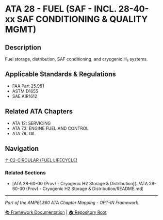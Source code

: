 # ATA 28 - FUEL (SAF - INCL. 28-40-xx SAF CONDITIONING & QUALITY MGMT)

## Description

Fuel storage, distribution, SAF conditioning, and cryogenic H₂ systems.

## Applicable Standards & Regulations

- FAA Part 25.951
- ASTM D1655
- SAE AIR1612

## Related ATA Chapters

- ATA 12: SERVICING
- ATA 73: ENGINE FUEL AND CONTROL
- ATA 79: OIL

## Navigation

[↑ C2-CIRCULAR (FUEL LIFECYCLE)](../README.md)

### Related Sections

- [ATA 28-60-00 (Prov) - Cryogenic H2 Storage & Distribution](../ATA 28-60-00 (Prov) - Cryogenic H2 Storage & Distribution/README.md)

---

*Part of the AMPEL360 ATA Chapter Mapping - OPT-IN Framework*

[📚 Framework Documentation](../../README.md) | [🏠 Repository Root](../../../README.md)
